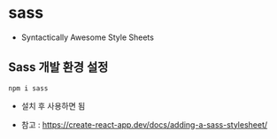 # sass

- Syntactically Awesome Style Sheets

## Sass 개발 환경 설정

```
npm i sass
```

- 설치 후 사용하면 됨

- 참고 : https://create-react-app.dev/docs/adding-a-sass-stylesheet/
